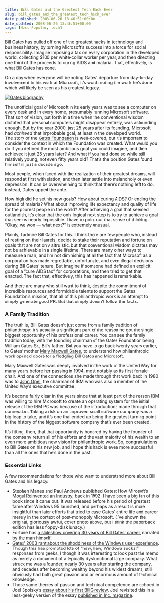 ```yaml
---
title: Bill Gates and the Greatest Tech Hack Ever
slug: bill_gates_and_the_greatest_tech_hack_ever
date_published: 2008-06-26 13:46:51+00:00
date_updated: 2008-06-26 13:46:51+00:00
tags: [Most Popular, tech]
---
```

Bill Gates has pulled off one of the greatest hacks in technology and business history, by turning Microsoft’s success into a force for social responsibility. Imagine imposing a tax on every corporation in the developed world, collecting $100 per white-collar worker per year, and then directing one third of the proceeds to curing AIDS and malaria. That, effectively, is what Bill Gates has done.

On a day when everyone will be noting Gates’ departure from day-to-day involvement in his work at Microsoft, it’s worth noting the work he’s done which will likely be seen as his greatest legacy.  

[![Gates biography](https://cdn.glitch.global/d45aff89-36ba-46db-8c7c-3da7c8a93931/gates-bio.jpg?v=1674101945300)](http://www.amazon.com/exec/obidos/ASIN/0671880748/2020-20)

The unofficial goal of Microsoft in its early years was to see a computer on every desk and in every home, presumably running Microsoft software. That sort of vision, put forth in a time when the conventional wisdom dictated that personal computers might disappear entirely, was astounding enough. But by the year 2000, just 25 years after its founding, Microsoft had *achieved* that improbable goal, at least in the developed world.  
The story of the [Gates Foundation](http://www.gatesfoundation.org/) is well-covered, but it’s important to consider the context in which the Foundation was created. What would you do if you defined the most ambitious goal you could imagine, and then achieved it just 25 years later? And what if you had done so while still relatively young, not even fifty years old? That’s the position Gates found himself in just a decade ago.  

Most people, when faced with the realization of their greatest dreams, will respond at first with elation, and then later settle into melancholy or even depression. It can be overwhelming to think that there’s nothing left to do. Instead, Gates upped the ante.  

How high did he set his new goals? How about curing AIDS? Or ending the spread of malaria? What about improving life expectancy and quality of life for the poorest people in the world? After achieving a goal that seemed outlandish, it’s clear that the only logical next step is to try to achieve a goal that seems nearly impossible. I have to point out that sense of thinking “Okay, we won — what next?” is extremely unusual.  

Plainly, I admire Bill Gates for this. I think there are few people who, instead of resting on their laurels, decide to stake their reputation and fortune on goals that are not only altruistic, but that conventional wisdom dictates may not be achievable in a single lifetime. There are many other ways to measure a man, and I’m not diminishing at all the fact that Microsoft as a corporation has made regrettable, unfortunate, and even illegal decisions during Bill Gates’ tenure. But imagine if someone had defined an explicit goal of a “cure AIDS tax” for corporations, and then tried to get that enacted. The fact that, effectively, this has happened is remarkable.  

And there are many who still want to think, despite the commitment of incredible resources and formidable talents to support the Gates Foundation’s mission, that all of this philanthropic work is an attempt to simply generate good PR. But that simply doesn’t follow the facts.

### A Family Tradition

The truth is, Bill Gates doesn’t just come from a family tradition of philanthropy: It’s actually a significant part of the reason he got the single biggest opportunity of his professional career. You can see the family tradition today, with the founding chairman of the Gates Foundation being William Gates Sr., Bill’s father. But you have to go back twenty years earlier, to Gates’ mother [Mary Maxwell Gates](http://www.washington.edu/uaa/marygates.html), to understand how philanthropic work opened doors for a fledgling Bill Gates and Microsoft.

Mary Maxwell Gates was deeply involved in the work of the United Way for many years before her passing in 1994, most notably as its first female chair. And one of the connections she made through that work back in 1980 was to [John Opel](http://www-03.ibm.com/ibm/history/exhibits/chairmen/chairmen_7.html), the chairman of IBM who was also a member of the United Way’s executive committee.

It’s become fairly clear in the years since that at least part of the reason IBM was willing to hire Microsoft to create an operating system for the initial release of the IBM PC was because of the introductions made through that connection. Taking a risk on an unproven small software company was a big leap to take, and it’s one that ended up being the greatest turning point in the history of the biggest software company that’s ever been created.

It’s fitting, then, that that opportunity is honored by having the founder of the company return all of his efforts and the vast majority of his wealth to an even more ambitious new vision for philanthropic work. So, congratulations to Bill Gates on his new job, and I hope this hack is even more successful than all the ones that he’s done in the past.

### Essential Links

A few recommendations for those who want to understand more about Bill Gates and his legacy:

- Stephen Manes and Paul Andrews published [Gates: How Mirosoft’s Mogul Reinvented an Industry](http://www.amazon.com/exec/obidos/ASIN/0671880748/2020-20), back in 1992. I have been a big fan of this book since it came out. It was released before his period of greatest fame after Windows 95 launched, and perhaps as a result is more insightful than later efforts that tried to case Gates’ entire life and career merely in the context of post-monopoly Microsoft. (I’ve shown the original, gloriously awful, cover photo above, but I think the paperback edition has less floppy-disk lunacy.)
- Fortune has [a slideshow covering 30 years of Bill Gates’ career](http://money.cnn.com/magazines/fortune/storysupplement/gates_microsoft/index.html), narrated by the man himself.
- [Gates’ 2003 rant about the shoddiness of the Windows user experience](https://web.archive.org/web/20080627143402/http://blog.seattlepi.nwsource.com/microsoft/archives/141821.asp). Though this has prompted lots of “haw, haw, Windows sucks!” responses from geeks, I though it was interesting to look past the memo as merely a document of a typically dysfunctional large company. What struck me was a founder, nearly 30 years after starting the company, and decades after becoming wealthy beyond his wildest dreams, still obviously had both great passion and an enormous amount of technical knowledge.
- Those same themes of passion and technical competence are echoed in Joel Spolsky’s [essay about his first BillG review](http://www.joelonsoftware.com/items/2006/06/16.html). Joel revisited this in a less-geeky version of the essay [published in Inc. magazine](http://www.inc.com/magazine/20080701/how-hard-could-it-be-glory-days.html).
